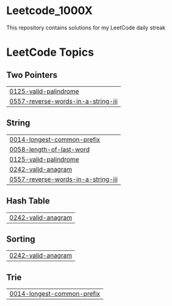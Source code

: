 # Leetcode_1000X
This repository contains solutions for my LeetCode daily streak

<!---LeetCode Topics Start-->
# LeetCode Topics
## Two Pointers
|  |
| ------- |
| [0125-valid-palindrome](https://github.com/Ayesha-chaudhry/Leetcode_1000X/tree/master/0125-valid-palindrome) |
| [0557-reverse-words-in-a-string-iii](https://github.com/Ayesha-chaudhry/Leetcode_1000X/tree/master/0557-reverse-words-in-a-string-iii) |
## String
|  |
| ------- |
| [0014-longest-common-prefix](https://github.com/Ayesha-chaudhry/Leetcode_1000X/tree/master/0014-longest-common-prefix) |
| [0058-length-of-last-word](https://github.com/Ayesha-chaudhry/Leetcode_1000X/tree/master/0058-length-of-last-word) |
| [0125-valid-palindrome](https://github.com/Ayesha-chaudhry/Leetcode_1000X/tree/master/0125-valid-palindrome) |
| [0242-valid-anagram](https://github.com/Ayesha-chaudhry/Leetcode_1000X/tree/master/0242-valid-anagram) |
| [0557-reverse-words-in-a-string-iii](https://github.com/Ayesha-chaudhry/Leetcode_1000X/tree/master/0557-reverse-words-in-a-string-iii) |
## Hash Table
|  |
| ------- |
| [0242-valid-anagram](https://github.com/Ayesha-chaudhry/Leetcode_1000X/tree/master/0242-valid-anagram) |
## Sorting
|  |
| ------- |
| [0242-valid-anagram](https://github.com/Ayesha-chaudhry/Leetcode_1000X/tree/master/0242-valid-anagram) |
## Trie
|  |
| ------- |
| [0014-longest-common-prefix](https://github.com/Ayesha-chaudhry/Leetcode_1000X/tree/master/0014-longest-common-prefix) |
<!---LeetCode Topics End-->